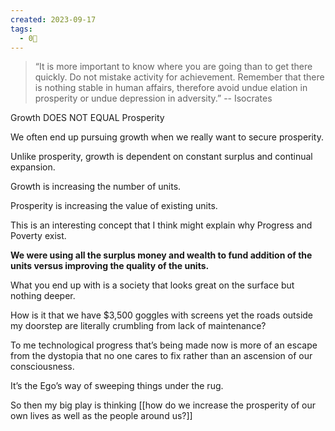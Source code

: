 ```yaml
---
created: 2023-09-17
tags:
  - 0🌲
---
```

>“It is more important to know where you are going than to get there quickly. Do not mistake activity for achievement.  Remember that there is nothing stable in human affairs, therefore avoid undue elation in prosperity or undue depression in adversity.” -- Isocrates

Growth DOES NOT EQUAL Prosperity

We often end up pursuing growth when we really want to secure prosperity.

Unlike prosperity, growth is dependent on constant surplus and continual expansion.

Growth is increasing the number of units.

Prosperity is increasing the value of existing units.

This is an interesting concept that I think might explain why Progress and Poverty exist.

**We were using all the surplus money and wealth to fund addition of the units versus improving the quality of the units.**

What you end up with is a society that looks great on the surface but nothing deeper.

How is it that we have $3,500 goggles with screens yet the roads outside my doorstep are literally crumbling from lack of maintenance?

To me technological progress that’s being made now is more of an escape from the dystopia that no one cares to fix rather than an ascension of our consciousness.

It’s the Ego’s way of sweeping things under the rug.

So then my big play is thinking [[how do we increase the prosperity of our own lives as well as the people around us?]]